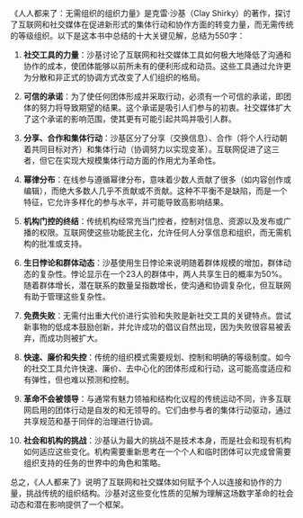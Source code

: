 《人人都来了：无需组织的组织力量》是克雷·沙基（Clay Shirky）的著作，探讨了互联网和社交媒体在促进新形式的集体行动和协作方面的转变力量，而无需传统的等级组织。以下是这本书中总结的十大关键见解，总结为550字：

1. **社交工具的力量**：沙基讨论了互联网和社交媒体工具如何极大地降低了沟通和协作的成本，使团体能够以前所未有的便利形成和动员。这些工具通过允许更为分散和非正式的协调方式改变了人们组织的格局。

2. **可信的承诺**：为了使任何团体形成并采取行动，必须有一个可信的承诺，即团体的努力将导致期望的结果。这个承诺是吸引人们参与的初衷。社交媒体扩大了这个承诺的影响范围，使其更有可能引起共鸣并吸引人群。

3. **分享、合作和集体行动**：沙基区分了分享（交换信息）、合作（将个人行动朝着共同目标对齐）和集体行动（协调努力以实现变革）。互联网促进了这三者，但它在实现大规模集体行动方面的作用尤为革命性。

4. **幂律分布**：在线参与遵循幂律分布，意味着少数人贡献了很多（如内容创作或编辑），而绝大多数人几乎不贡献或不贡献。这种不平衡不是缺陷，而是一个特征，它允许多样化的参与水平，并可能导致高影响结果。

5. **机构门控的终结**：传统机构经常充当门控者，控制对信息、资源以及发布或广播的权限。互联网使这些功能民主化，允许任何人分享信息和组织，而无需机构的批准或支持。

6. **生日悖论和群体动态**：沙基使用生日悖论来说明随着群体规模的增加，群体动态的复杂性。悖论显示在一个23人的群体中，两人共享生日的概率为50%。随着群体增长，潜在联系的数量呈指数增长，使沟通和协调复杂化，但互联网有助于管理这些复杂性。

7. **免费失败**：无需付出重大代价进行实验和失败是新社交工具的关键特点。尝试新事物的低成本鼓励创新，并允许成功的倡议自然出现，因为失败很容易被丢弃，而成功则被扩大。

8. **快速、廉价和失控**：传统的组织模式需要规划、控制和明确的等级制度。如今的社交工具允许快速、廉价、去中心化的团体形成和行动，这可能高度适应和有弹性，但也难以预测和控制。

9. **革命不会被领导**：与通常有魅力领袖和结构化议程的传统运动不同，许多互联网启用的团体行动是自发的和无领导的。它们由参与者的集体行动驱动，通过共享规范和基于同伴的治理进行协调。

10. **社会和机构的挑战**：沙基认为最大的挑战不是技术本身，而是社会和现有机构如何适应这些变化。机构需要重新思考在一个个人和临时团体可以完成曾需要组织支持的任务的世界中的角色和策略。

总之，《人人都来了》说明了互联网和社交媒体如何赋予个人以连接和协作的力量，挑战传统的组织结构。沙基对这些变化性质的见解为理解这场数字革命的社会动态和潜在影响提供了一个框架。
